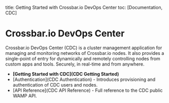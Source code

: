 title: Getting Started with Crossbar.io DevOps Center
toc: [Documentation, CDC]

# Crossbar.io DevOps Center

Crossbar.io DevOps Center (CDC) is a cluster management application for managing and monitoring networks of Crossbar.io nodes. It also provides a single-point of entry for dynamically and remotely controlling nodes from custom apps and tools. Securely, in real-time and from anywhere.

* **[Getting Started with CDC](CDC Getting Started)**
* [Authentication](CDC Authentication) - Introduces provisioning and authentication of CDC users and nodes.
* [API Reference](CDC API Reference) - Full reference to the CDC public WAMP API.
